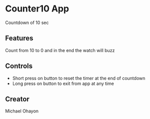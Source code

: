 # Counter10 App
Countdown of 10 sec

## Features
Count from 10 to 0 and in the end the watch will buzz

## Controls
- Short press on button to reset the timer at the end of countdown
- Long press on button to exit from app at any time

## Creator
Michael Ohayon
